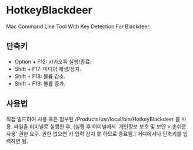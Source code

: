 # HotkeyBlackdeer
Mac Command Line Tool With Key Detection For Blackdeer.

## 단축키
* Option + F12: 카카오톡 실행/종료.
* Shift + F17: 미디어 재생/정지.
* Shift + F18: 볼륨 감소.
* Shift + F19: 볼륨 증가.

## 사용법
직접 빌드하여 사용 혹은 첨부된 /Products/usr/local/bin/HotkeyBlackdeer 를 사용.
파일을 터미널로 실행한 후,
(실행 후 터미널에서 '개인정보 보호 및 보안 > 손쉬운 사용' 권한 요구. 권한 없으면 키 입력 감지 못 하므로 종료됨.)
어디에서나 단축키를 입력하면 됨.
